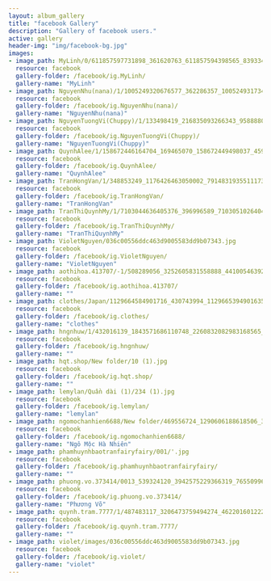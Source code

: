 ```yaml
---
layout: album_gallery
title: "facebook Gallery"
description: "Gallery of facebook users."
active: gallery
header-img: "img/facebook-bg.jpg"
images:
- image_path: MyLinh/0/611857597731898_361620763_611857594398565_8393347414291536880_n.jpg
  resource: facebook
  gallery-folder: /facebook/ig.MyLinh/
  gallery-name: "MyLinh"
- image_path: NguyenNhu(nana)/1/1005249320676577_362286357_1005249317343244_2719347205115088550_n.jpg
  resource: facebook
  gallery-folder: /facebook/ig.NguyenNhu(nana)/
  gallery-name: "NguyenNhu(nana)"
- image_path: NguyenTuongVi(Chuppy)/1/133498419_216835093266343_958888057217507947_n.jpg
  resource: facebook
  gallery-folder: /facebook/ig.NguyenTuongVi(Chuppy)/
  gallery-name: "NguyenTuongVi(Chuppy)"
- image_path: QuynhAlee/1/158672446164704_169465070_158672449498037_4593768615840575763_n.jpg
  resource: facebook
  gallery-folder: /facebook/ig.QuynhAlee/
  gallery-name: "QuynhAlee"
- image_path: TranHongVan/1/348853249_1176426463050002_7914831935511173621_n.jpg
  resource: facebook
  gallery-folder: /facebook/ig.TranHongVan/
  gallery-name: "TranHongVan"
- image_path: TranThiQuynhMy/1/7103044636405376_396996589_7103051026404737_1195819587900363968_n.jpg
  resource: facebook
  gallery-folder: /facebook/ig.TranThiQuynhMy/
  gallery-name: "TranThiQuynhMy"
- image_path: VioletNguyen/036c00556ddc463d9005583dd9b07343.jpg
  resource: facebook
  gallery-folder: /facebook/ig.VioletNguyen/
  gallery-name: "VioletNguyen"
- image_path: aothihoa.413707/-1/508289056_3252605831558888_4410054639223824156_n.jpg
  resource: facebook
  gallery-folder: /facebook/ig.aothihoa.413707/
  gallery-name: ""
- image_path: clothes/Japan/1129664584901716_430743994_1129665394901635_8252488914385102092_n.jpg
  resource: facebook
  gallery-folder: /facebook/ig.clothes/
  gallery-name: "clothes"
- image_path: hngnhuw/1/432016139_1843571686110748_2260832082983168565_n.jpg
  resource: facebook
  gallery-folder: /facebook/ig.hngnhuw/
  gallery-name: ""
- image_path: hqt.shop/New folder/10 (1).jpg
  resource: facebook
  gallery-folder: /facebook/ig.hqt.shop/
  gallery-name: ""
- image_path: lemylan/Quần dài (1)/234 (1).jpg
  resource: facebook
  gallery-folder: /facebook/ig.lemylan/
  gallery-name: "lemylan"
- image_path: ngomochanhien6688/New folder/469556724_1290606188618506_3201143724755817636_n.jpg
  resource: facebook
  gallery-folder: /facebook/ig.ngomochanhien6688/
  gallery-name: "Ngô Mộc Hà Nhiên"
- image_path: phamhuynhbaotranfairyfairy/001/'.jpg
  resource: facebook
  gallery-folder: /facebook/ig.phamhuynhbaotranfairyfairy/
  gallery-name: ""
- image_path: phuong.vo.373414/0013_539324120_3942575229366319_7655099695859881650_n.jpg
  resource: facebook
  gallery-folder: /facebook/ig.phuong.vo.373414/
  gallery-name: "Phương Võ"
- image_path: quynh.tram.7777/1/487483117_3206473759494274_4622016012220350922_n.jpg
  resource: facebook
  gallery-folder: /facebook/ig.quynh.tram.7777/
  gallery-name: ""
- image_path: violet/images/036c00556ddc463d9005583dd9b07343.jpg
  resource: facebook
  gallery-folder: /facebook/ig.violet/
  gallery-name: "violet"
---
```

